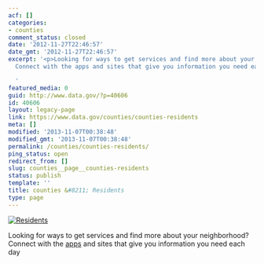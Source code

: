```yaml
---
acf: []
categories:
- counties
comment_status: closed
date: '2012-11-27T22:46:57'
date_gmt: '2012-11-27T22:46:57'
excerpt: '<p>Looking for ways to get services and find more about your neighborhood?
  Connect with the apps and sites that give you information you need each day</p>

  '
featured_media: 0
guid: http://www.data.gov/?p=40606
id: 40606
layout: legacy-page
link: https://www.data.gov/counties/counties-residents
meta: []
modified: '2013-11-07T00:38:48'
modified_gmt: '2013-11-07T00:38:48'
permalink: /counties/counties-residents/
ping_status: open
redirect_from: []
slug: counties__page__counties-residents
status: publish
template: ''
title: counties &#8211; Residents
type: page
---
```

[![Residents](https://s3.amazonaws.com/bsp-ocsit-prod-east-appdata/datagov/wordpress/2013/10/attachments/counties-feature-residents.jpg "Residents")](/counties/page/counties-apps)


Looking for ways to get services and find more about your neighborhood? Connect with the [apps](/counties/page/counties-apps) and sites that give you information you need each day


